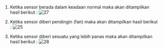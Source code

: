 1. Ketika sensor berada dalam keadaan normal maka akan ditampilkan hasil berikut :
![27](https://user-images.githubusercontent.com/107240835/179390097-0310a8db-43d3-42f9-b274-e1fd6cc0cdb7.jpeg)

2. Ketika sensor diberi pendingin (fan) maka akan ditampilkan hasil berikut :
![25](https://user-images.githubusercontent.com/107240835/179390118-5c7168d4-ae66-45d3-a564-0d63ddfd6f2e.jpeg)

3. Ketika sensor diberi sesuatu yang lebih panas maka akan ditampilkan hasil berikut :
![28](https://user-images.githubusercontent.com/107240835/179390113-088def8c-45d7-45b6-aa77-b4ff82a6bfc2.jpeg)
